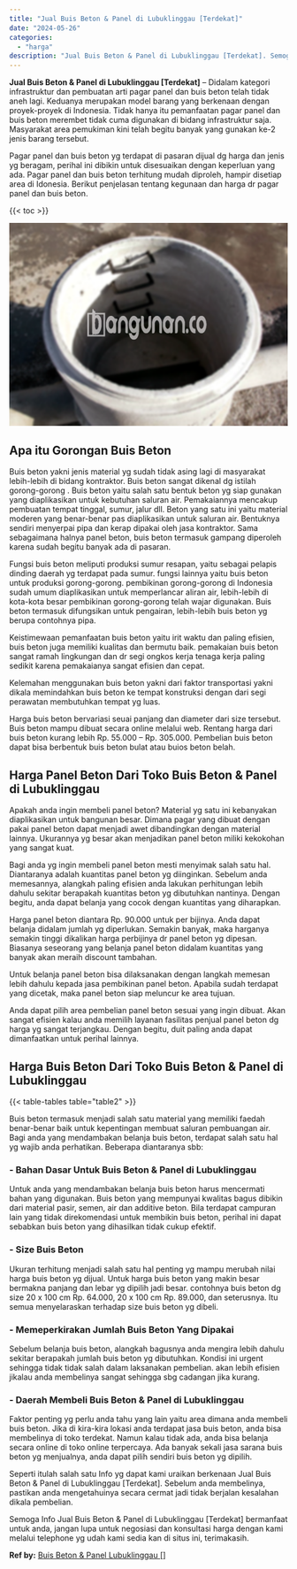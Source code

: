 ```yaml
---
title: "Jual Buis Beton & Panel di Lubuklinggau [Terdekat]"
date: "2024-05-26"
categories: 
  - "harga"
description: "Jual Buis Beton & Panel di Lubuklinggau [Terdekat]. Semoga Info Jual Buis Beton & Panel di Lubuklinggau [Terdekat] bermanfaat untuk anda, jangan lupa untuk..."
---
```


**Jual Buis Beton & Panel di Lubuklinggau \[Terdekat\]** – Didalam kategori infrastruktur dan pembuatan arti pagar panel dan buis beton telah tidak aneh lagi. Keduanya merupakan model barang yang berkenaan dengan proyek-proyek di Indonesia. Tidak hanya itu pemanfaatan pagar panel dan buis beton merembet tidak cuma digunakan di bidang infrastruktur saja. Masyarakat area pemukiman kini telah begitu banyak yang gunakan ke-2 jenis barang tersebut.

Pagar panel dan buis beton yg terdapat di pasaran dijual dg harga dan jenis yg beragam, perihal ini dibikin untuk disesuaikan dengan keperluan yang ada. Pagar panel dan buis beton terhitung mudah diproleh, hampir disetiap area di Idonesia. Berikut penjelasan tentang kegunaan dan harga dr pagar panel dan buis beton.

{{< toc >}}

![Jual Buis Beton & Panel di Lubuklinggau [Terdekat]](/images/jual-panel-buis-beton-murah-17.png)

## Apa itu Gorongan Buis Beton

Buis beton yakni jenis material yg sudah tidak asing lagi di masyarakat lebih-lebih di bidang kontraktor. Buis beton sangat dikenal dg istilah gorong-gorong . Buis beton yaitu salah satu bentuk beton yg siap gunakan yang diaplikasikan untuk kebutuhan saluran air. Pemakaiannya mencakup pembuatan tempat tinggal, sumur, jalur dll. Beton yang satu ini yaitu material moderen yang benar-benar pas diaplikasikan untuk saluran air. Bentuknya sendiri menyerpai pipa dan kerap dipakai oleh jasa kontraktor. Sama sebagaimana halnya panel beton, buis beton termasuk gampang diperoleh karena sudah begitu banyak ada di pasaran.

Fungsi buis beton meliputi produksi sumur resapan, yaitu sebagai pelapis dinding daerah yg terdapat pada sumur. fungsi lainnya yaitu buis beton untuk produksi gorong-gorong. pembikinan gorong-gorong di Indonesia sudah umum diaplikasikan untuk memperlancar aliran air, lebih-lebih di kota-kota besar pembikinan gorong-gorong telah wajar digunakan. Buis beton termasuk difungsikan untuk pengairan, lebih-lebih buis beton yg berupa contohnya pipa.

Keistimewaan pemanfaatan buis beton yaitu irit waktu dan paling efisien, buis beton juga memiliki kualitas dan bermutu baik. pemakaian buis beton sangat ramah lingkungan dan dr segi ongkos kerja tenaga kerja paling sedikit karena pemakaianya sangat efisien dan cepat.

Kelemahan menggunakan buis beton yakni dari faktor transportasi yakni dikala memindahkan buis beton ke tempat konstruksi dengan dari segi perawatan membutuhkan tempat yg luas.

Harga buis beton bervariasi seuai panjang dan diameter dari size tersebut. Buis beton mampu dibuat secara online melalui web. Rentang harga dari buis beton kurang lebih Rp. 55.000 – Rp. 305.000. Pembelian buis beton dapat bisa berbentuk buis beton bulat atau buios beton belah.

## Harga Panel Beton Dari Toko Buis Beton & Panel di Lubuklinggau

Apakah anda ingin membeli panel beton? Material yg satu ini kebanyakan diaplikasikan untuk bangunan besar. Dimana pagar yang dibuat dengan pakai panel beton dapat menjadi awet dibandingkan dengan material lainnya. Ukurannya yg besar akan menjadikan panel beton miliki kekokohan yang sangat kuat.

Bagi anda yg ingin membeli panel beton mesti menyimak salah satu hal. Diantaranya adalah kuantitas panel beton yg diinginkan. Sebelum anda memesannya, alangkah paling efisien anda lakukan perhitungan lebih dahulu sekitar berapakah kuantitas beton yg dibutuhkan nantinya. Dengan begitu, anda dapat belanja yang cocok dengan kuantitas yang diharapkan.

Harga panel beton diantara Rp. 90.000 untuk per bijinya. Anda dapat belanja didalam jumlah yg diperlukan. Semakin banyak, maka harganya semakin tinggi dikalikan harga perbijinya dr panel beton yg dipesan. Biasanya seseorang yang belanja panel beton didalam kuantitas yang banyak akan meraih discount tambahan.

Untuk belanja panel beton bisa dilaksanakan dengan langkah memesan lebih dahulu kepada jasa pembikinan panel beton. Apabila sudah terdapat yang dicetak, maka panel beton siap meluncur ke area tujuan.

Anda dapat pilih area pembelian panel beton sesuai yang ingin dibuat. Akan sangat efisien kalau anda memilih layanan fasilitas penjual panel beton dg harga yg sangat terjangkau. Dengan begitu, duit paling anda dapat dimanfaatkan untuk perihal lainnya.

## Harga Buis Beton Dari Toko Buis Beton & Panel di Lubuklinggau

{{< table-tables table="table2" >}}

Buis beton termasuk menjadi salah satu material yang memiliki faedah benar-benar baik untuk kepentingan membuat saluran pembuangan air. Bagi anda yang mendambakan belanja buis beton, terdapat salah satu hal yg wajib anda perhatikan. Beberapa diantaranya sbb:

### \- Bahan Dasar Untuk Buis Beton & Panel di Lubuklinggau

Untuk anda yang mendambakan belanja buis beton harus mencermati bahan yang digunakan. Buis beton yang mempunyai kwalitas bagus dibikin dari material pasir, semen, air dan additive beton. Bila terdapat campuran lain yang tidak direkomendasi untuk membikin buis beton, perihal ini dapat sebabkan buis beton yang dihasilkan tidak cukup efektif.

### \- Size Buis Beton

Ukuran terhitung menjadi salah satu hal penting yg mampu merubah nilai harga buis beton yg dijual. Untuk harga buis beton yang makin besar bermakna panjang dan lebar yg dipilih jadi besar. contohnya buis beton dg size 20 x 100 cm Rp. 64.000, 20 x 100 cm Rp. 89.000, dan seterusnya. Itu semua menyelaraskan terhadap size buis beton yg dibeli.

### \- Memeperkirakan Jumlah Buis Beton Yang Dipakai

Sebelum belanja buis beton, alangkah bagusnya anda mengira lebih dahulu sekitar berapakah jumlah buis beton yg dibutuhkan. Kondisi ini urgent sehingga tidak tidak salah dalam laksanakan pembelian. akan lebih efisien jikalau anda membelinya sangat sehingga sbg cadangan jika kurang.

### \- Daerah Membeli Buis Beton & Panel di Lubuklinggau

Faktor penting yg perlu anda tahu yang lain yaitu area dimana anda membeli buis beton. Jika di kira-kira lokasi anda terdapat jasa buis beton, anda bisa membelinya di toko terdekat. Namun kalau tidak ada, anda bisa belanja secara online di toko online terpercaya. Ada banyak sekali jasa sarana buis beton yg menjualnya, anda dapat pilih sendiri buis beton yg dipilih.

Seperti itulah salah satu Info yg dapat kami uraikan berkenaan Jual Buis Beton & Panel di Lubuklinggau \[Terdekat\]. Sebelum anda membelinya, pastikan anda mengetahuinya secara cermat jadi tidak berjalan kesalahan dikala pembelian.

Semoga Info Jual Buis Beton & Panel di Lubuklinggau \[Terdekat\] bermanfaat untuk anda, jangan lupa untuk negosiasi dan konsultasi harga dengan kami melalui telephone yg udah kami sedia kan di situs ini, terimakasih.

**Ref by:** [Buis Beton & Panel Lubuklinggau []](https://id.wikipedia.org/wiki/Buis)
